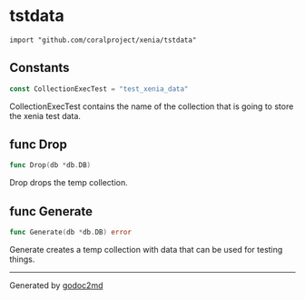 
# tstdata
    import "github.com/coralproject/xenia/tstdata"




## Constants
``` go
const CollectionExecTest = "test_xenia_data"
```
CollectionExecTest contains the name of the collection that is
going to store the xenia test data.



## func Drop
``` go
func Drop(db *db.DB)
```
Drop drops the temp collection.


## func Generate
``` go
func Generate(db *db.DB) error
```
Generate creates a temp collection with data
that can be used for testing things.









- - -
Generated by [godoc2md](http://godoc.org/github.com/davecheney/godoc2md)